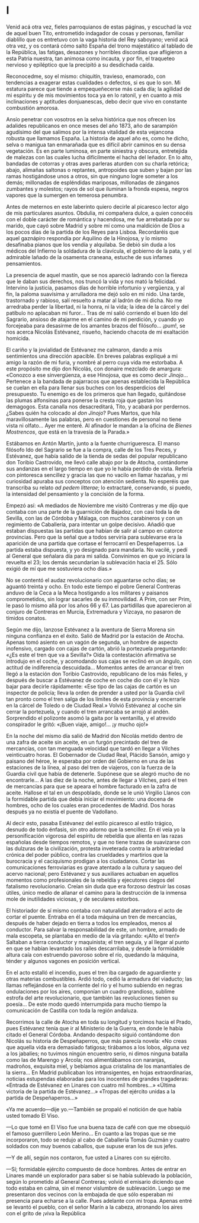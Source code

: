 # I

Venid acá otra vez, fieles parroquianos de estas páginas, y escuchad la voz de
aquel buen Tito, entrometido indagador de cosas y personas, familiar diablillo
que os entretuvo con la vaga historia del Rey saboyano; venid acá otra vez,
y os contará cómo saltó España del trono majestático al tablado de la
República, las fatigas, desazones y horribles discordias que afligieron a esta
Patria nuestra, tan animosa como incauta, y por fin, el traqueteo nervioso
y epiléptico que la precipitó a su desdichada caída.

Reconocedme, soy el mismo: chiquitín, travieso, enamorado, con tendencias
a exagerar estas cualidades o defectos, si es que lo son. Mi estatura parece
que tiende a empequeñecerse más cada día; la agilidad de mi espíritu y de mis
movimientos toca ya en lo ratonil, y en cuanto a mis inclinaciones y aptitudes
donjuanescas, debo decir que vivo en constante combustión amorosa.

Ansío penetrar con vosotros en la selva histórica que nos ofrecen los adalides
republicanos en once meses del año 1873, año de sarampión agudísimo del que
salimos por la intensa vitalidad de esta vejancona robusta que llamamos España.
La historia de aquel año es, como he dicho, selva o manigua tan enmarañada que
es difícil abrir caminos en su densa vegetación. Es en parte luminosa, en parte
siniestra y obscura, entretejida de malezas con las cuales lucha difícilmente
el hacha del leñador.  En lo alto, bandadas de cotorras y otras aves parleras
aturden con su charla retórica; abajo, alimañas saltonas o reptantes,
antropoides que suben y bajan por las ramas hostigándose unos a otros, sin que
ninguno logre someter a los demás; millonadas de espléndidas mariposas,
millonadas de zánganos zumbantes y molestos; rayos de sol que iluminan la
fronda espesa, negros vapores que la sumergen en temerosa penumbra.

Antes de meternos en este laberinto quiero decirle al picaresco lector algo de
mis particulares asuntos. Obdulia, mi compañera dulce, a quien conocéis con el
doble carácter de romántica y hacendosa, me fue arrebatada por su marido, que
cayó sobre Madrid y sobre mí como una maldición de Dios a los pocos días de la
partida de los Reyes para Lisboa. Recordaréis que aquel gaznápiro respondía por
Aquilino de la Hinojosa, y lo mismo desafinaba pianos que los vendía
y alquilaba. Se debió sin duda a los médicos del Infierno la soldadura de la
clavícula, el gobierno de la pata, y el admirable lañado de la osamenta
craneana, estuche de sus infames pensamientos.

La presencia de aquel mastín, que se nos apareció ladrando con la fiereza que
le daban sus derechos, nos truncó la vida y nos mató la felicidad. Intervino la
justicia, pasamos días de horrible infortunio y vergüenza, y al fin, la paloma
suavísima y arrulladora me dejó solo en mi nido. Una tarde, trastornado
y rabioso, salí resuelto a matar al ladrón de mi dicha. No me arredraba perder
la libertad, ni la honra, ni la vida; la idea de la cárcel y del patíbulo no
aplacaban mi furor... Tras de mí salió corriendo el buen Ido del Sagrario,
ansioso de atajarme en el camino de mi perdición, y cuando yo forcejeaba para
desasirme de los amantes brazos del filósofo... ¡pum!, se nos acerca Nicolás
Estévanez, risueño, haciendo chacota de mi exaltación homicida.

El cariño y la jovialidad de Estévanez me calmaron, dando a mis sentimientos
una dirección apacible. En breves palabras expliqué a mi amigo la razón de mi
furia, y nombré al perro cuya vida me estorbaba. A este propósito me dijo don
Nicolás, con donaire mezclado de amargura: «Conozco a ese sinvergüenza, a ese
Hinojosa, que es como decir *Jinojo*... Pertenece a la bandada de pajarracos
que apenas establecida la República se cuelan en ella para llenar sus buches
con los desperdicios del presupuesto. Tu enemigo es de los primeros que han
llegado, quitándose las plumas alfonsinas para ponerse la cresta roja que
gastan los demagogos. Esta canalla nos desacreditará, Tito, y acabará por
perdernos. ¿Sabes quién ha colocado al *don Jinojo*? Pues Martos, que hila
maravillosamente las palabras, pero en cuestiones de personal no tiene vista ni
olfato... Ayer me enteré. Al afinador le mandan a la oficina de *Bienes
Mostrencos*, que está en la travesía de la Parada.»

Estábamos en Antón Martín, junto a la fuente churrigueresca. El manso filósofo
Ido del Sagrario se fue a la compra, calle de los Tres Peces, y Estévanez, que
había salido de la tienda de sedas del popular republicano don Toribio
Castrovido, me llevó calle abajo por la de Atocha, contándome sus andanzas en
el largo tiempo en que yo le había perdido de vista. Refería con pintoresca
sencillez y gracia las que no vacilo en llamar hazañas, y mi curiosidad apuraba
sus conceptos con atención sedienta. No esperéis que transcriba su relato *ad
pedem litterae*; lo extractaré, conservando, si puedo, la intensidad del
pensamiento y la concisión de la forma.

Empezó así: «A mediados de Noviembre me visitó Contreras y me dijo que contaba
con una parte de la guarnición de Bajadoz, con casi toda la de Sevilla, con las
de Córdoba y Málaga, con muchos carabineros y con un regimiento de Caballería,
para intentar un golpe decisivo. Añadió que estaban dispuestas las partidas que
habían de salir al campo en catorce provincias. Pero que la señal que a todos
serviría para sublevarse era la aparición de una partida que cortase el
ferrocarril en Despeñaperros. La partida estaba dispuesta, y yo designado para
mandarla. No vacilé, y pedí al General que señalara día para mi salida.
Convinimos en que yo iniciara la revuelta el 23; los demás secundarían la
sublevación hacia el 25. Sólo exigió de mí que me sostuviera ocho días.»

No se contentó el audaz revolucionario con aguantarse ocho días; se aguantó
treinta y ocho. En todo este tiempo el pobre General Contreras anduvo de la
Ceca a la Meca hostigando a los militares y paisanos comprometidos, sin lograr
sacarles de su inmovilidad. A Prim, con ser Prim, le pasó lo mismo allá por los
años 66 y 67. Las partidillas que aparecieron al conjuro de Contreras en
Murcia, Extremadura y Vizcaya, no pasaron de tímidos conatos.

Según me dijo, lanzose Estévanez a la aventura de Sierra Morena sin ninguna
confianza en el éxito. Salió de Madrid por la estación de Atocha. Apenas tomó
asiento en un vagón de segunda, un hombre de aspecto inofensivo, cargado con
cajas de cartón, abrió la portezuela preguntando: «¿Es este el tren que va
a Sevilla?» Oída la contestación afirmativa se introdujo en el coche,
y acomodando sus cajas se reclinó en un ángulo, con actitud de indiferencia
descuidada... Momentos antes de arrancar el tren llegó a la estación don
Toribio Castrovido, republicano de los más fieles, y después de buscar
a Estévanez de coche en coche dio con él y le hizo bajar para decirle
rápidamente: «Ese tipo de las cajas de cartón es un inspector de policía; lleva
la orden de prender a usted por la Guardia civil tan pronto como el tren salga
de los límites de esta provincia y encerrarle en la cárcel de Toledo o de
Ciudad Real.» Volvió Estévanez al coche sin cerrar la portezuela, y cuando el
tren arrancaba se arrojó al andén. Sorprendido el polizonte asomó la gaita por
la ventanilla, y el atrevido conspirador le gritó: «¡Buen viaje, amigo!... ¡y
mucho ojo!»

En la noche del mismo día salió de Madrid don Nicolás metido dentro de una
zafra de aceite sin aceite, en un furgón precintado del tren de mercancías, con
tan menguada velocidad que tardó en llegar a Vilches veinticuatro horas. El
Gobernador de Ciudad Real, Plácido Sansón, amigo y paisano del héroe, le
esperaba por orden del Gobierno en una de las estaciones de la línea, al paso
del tren de viajeros, con la fuerza de la Guardia civil que había de detenerle.
Supónese que se alegró mucho de no encontrarle... A las diez de la noche, antes
de llegar a Vilches, paró el tren de mercancías para que se apeara el hombre
facturado en la zafra de aceite. Hallose el tal en un despoblado, donde se le
unió Virgilio Llanos con la formidable partida que debía iniciar el movimiento:
una docena de hombres, ocho de los cuales eran procedentes de Madrid. Dos horas
después ya no existía el puente de Vadollano.

Al decir esto, pasaba Estévanez del estilo picaresco al estilo trágico, desnudo
de todo énfasis, sin otro adorno que la sencillez. En él veía yo la
personificación vigorosa del espíritu de rebeldía que alienta en las razas
españolas desde tiempos remotos, y que no tiene trazas de suavizarse con las
dulzuras de la civilización, protesta inveterada contra la arbitrariedad
crónica del poder público, contra las crueldades y martirios que la burocracia
y el caciquismo prodigan a los ciudadanos. Cortar las comunicaciones
ferroviarias es grave atentado a la cultura y saqueo del acervo nacional; pero
Estévanez y sus auxiliares actuaban en aquellos momentos como profesionales de
la rebeldía y ejecutores ciegos del fatalismo revolucionario. Creían sin duda
que era forzoso destruir las cosas útiles, único medio de allanar el camino
para la destrucción de la inmensa mole de inutilidades viciosas, y de seculares
estorbos.

El historiador de sí mismo contaba con naturalidad aterradora el acto de cortar
el puente. Entraba en él a toda máquina un tren de mercancías, después de haber
dejado en tierra a todos los empleados, menos al conductor. Para salvar la
responsabilidad de este, un hombre, armado de mala escopeta, se plantaba en
medio de la vía gritando: «¡Alto el tren!» Saltaban a tierra conductor
y maquinista; el tren seguía, y al llegar al punto en que se habían levantado
los raíles descarrilaba, y desde la formidable altura caía con estruendo
pavoroso sobre el río, quedando la máquina, ténder y algunos vagones en
posición vertical.

En el acto estalló el incendio, pues el tren iba cargado de aguardiente y otras
materias combustibles. Ardió todo, cedió la armadura del viaducto; las llamas
reflejándose en la corriente del río y el humo subiendo en negras ondulaciones
por los aires, componían un cuadro grandioso, sublime estrofa del arte
revolucionario, que también las revoluciones tienen su poesía... De este modo
quedó interrumpida para mucho tiempo la comunicación de Castilla con toda la
región andaluza.

Recorrimos la calle de Atocha en toda su longitud y torcimos hacia el Prado,
pues Estévanez tenía que ir al Ministerio de la Guerra, en donde le había
citado el General Córdoba. Andando despacito siguió contándome don Nicolás su
historia de Despeñaperros, que más parecía novela: «No creas que aquella vida
era demasiado fatigosa; tirábamos a los lobos, alguna vez a los jabalíes; no
tuvimos ningún encuentro serio, ni dimos ninguna batalla como las de Marengo
y Arcola; nos alimentábamos con naranjas, madroños, exquisita miel, y bebíamos
agua cristalina de los manantiales de la sierra... En Madrid publicaban los
intransigentes, en hojas extraordinarias, noticias estupendas elaboradas para
los inocentes de grandes tragaderas: «Entrada de Estévanez en Linares con
cuatro mil hombres...» «Última victoria de la partida de Estévanez...» «Tropas
del ejército unidas a la partida de Despeñaperros...»

«Ya me acuerdo—dije yo.—También se propaló el notición de que había usted
tomado El Viso.

—Lo que tomé en El Viso fue una buena taza de café con que me obsequió el
famoso guerrillero León Merino... En cuanto a las tropas que se me
incorporaron, todo se redujo al cabo de Caballería Tomás Guzmán y cuatro
soldados con muy buenos caballos, que supuse eran los de sus jefes.

—Y de allí, según nos contaron, fue usted a Linares con su ejército.

—Sí; formidable ejército compuesto de doce hombres. Antes de entrar en Linares
mandé un explorador para saber si se había sublevado la población, según lo
prometido al General Contreras; volvió el emisario diciendo que todo estaba en
calma, sin el menor vislumbre de sublevación. Luego se me presentaron dos
vecinos con la embajada de que sólo esperaban mi presencia para echarse a la
calle. Pues adelante con mi tropa. Apenas entré se levantó el pueblo, con el
señor Marín a la cabeza, atronando los aires con el grito de ¡viva la República

